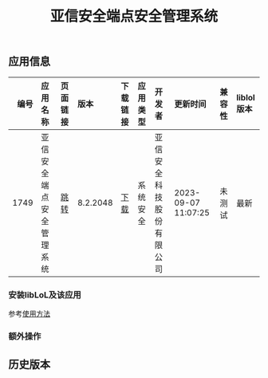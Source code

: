 ﻿---
id: 1749
title: 亚信安全端点安全管理系统
toc: true
weight: 1749
---

## 应用信息 
|   编号 | 应用名称         | 页面链接                                        | 版本       | 下载链接                                                                    | 应用类型   | 开发者          | 更新时间                | 兼容性   | liblol版本   |
|-----:|:-------------|:--------------------------------------------|:---------|:------------------------------------------------------------------------|:-------|:-------------|:--------------------|:------|:-----------|
| 1749 | 亚信安全端点安全管理系统 | [跳转](http://app.loongapps.cn/#/detail/1749) | 8.2.2048 | [下载](http://113.24.212.22:8090/upload/file/com.ais.esm-loongarch64.deb) | 系统安全   | 亚信安全科技股份有限公司 | 2023-09-07 11:07:25 | 未测试   | 最新         |
### 安装libLoL及该应用 
参考[使用方法](/docs/usage) 
### 额外操作 


## 历史版本 
 